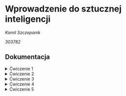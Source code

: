 # Wprowadzenie do sztucznej inteligencji

_Kamil Szczepanik_

_303782_


## Dokumentacja

<details><summary>Ćwiczenie 1</summary>

### Ćw 1. (7 pkt), data oddania: do 18.10.2021 - Zagadnienie przeszukiwania i podstawowe podejścia do niego

Zaimplementować metodę gradientu prostego dla funkcji jednej zmiennej.
Zbadać działanie metody w zależności od parametrów wejściowych:
- punkt startowy
- współczynnika uczenia

Eksperymenty przeprowadzić dla funkcji z jednym minimum oraz dla funkcji z minimum lokalnym, czyli np.:

    f(x) = x^2 + 3x + 8
    f(x) = x^4 - 5x^2 - 3x


Nie trzeba implementować liczenia pochodnej z funkcji wejściowej - podajemy jako już znaną funkcję,

hint: f(x) i ∇f(x) najlepiej przekazać jako argument funkcji np.:

    # lambda x: x ** 2
    # lambda gx: 2 * gx


#### Rozwiązanie

Metoda gradientu prostego dla funkcji zmiennej pozwala znaleźć jej minumum lub maximum lokalne. Algorytm jest następujący:
1) Wybranie punktu startowego (x_k) oraz współczynnika uczenia
2) Policzenie wartości pochodnej funkcji w x_k czyli gradientu
3) Policzenie kolejnego punktu x ze wzoru: x_k+1 = x_k -+ wsp_ucz * d 
    
    gdzie: `d` to gradient. Do liczenia minimum (-), do liczenia maximum (+)

4) Powtarzamy punkty 2) i 3) do momentu aż otrzymamy punkt z zadowalającą dokładnością lub przekroczymy ustalony limit iteracji.

Algorytm dostosowuje wartość skoku kolejnej wartości `x`, w zależności od gradientu dla poprzedniego `x` i wartości współczynnika uczenia

W pliku `przeszukiwanie.py` znajduje się implementacja zadania. 

### Wykonane eksperymenty

###### Przyjęto parametry:
- Maksymalna liczba iteracji: 1000
- Zadowalająca dokładność: 0.0001

#### Dla funkcji f(x) = x^2 + 3x + 8 :
##### 1)
- punkt startowy = 0.5
- współczynnik uczenia = 0.1

![](task1-gradient_descent/images/f1_05_01.png )

Wynik:  -1.4999643188076823,
Liczba iteracji:  49

##### 2)
- punkt startowy = 0.5
- współczynnik uczenia = 0.9

![](task1-gradient_descent/images/f1_05_09.png )

Wynik:  -1.5000356811923177,
Liczba iteracji:  49

#### Obserwacje
Dla funkcji kwadratowej algorytm działał prawidłowo. Wartości kolejnych x zbiegały do rozwiązania w obu przypadkach wielkości współczynnika uczenia.

#### Dla funkcji f(x) = x^4 - 5x^2 - 3x :
##### 1)
- punkt startowy = 0
- współczynnik uczenia = 0.1

![](task1-gradient_descent/images/f2_0_01.png )

Wynik:  1.0393324789193148,
Liczba iteracji:  1000

##### 2)
- punkt startowy = 0
- współczynnik uczenia = 0.9

**OverflowError: (34, 'Numerical result out of range')**

Wartość pochodnej rośnie do nieskończoności - złe parametry

##### 3)
- punkt startowy = 0
- współczynnik uczenia = 0.2

![](task1-gradient_descent/images/f2_0_02.png )

Wynik:  -1.4120028141545609,
Liczba iteracji:  1000

##### 4)
- punkt startowy = 0
- współczynnik uczenia = 0.01

![](task1-gradient_descent/images/f2_0_001.png )

Wynik:  1.7139370174658386,
Liczba iteracji:  63

##### 5)
- punkt startowy = 0
- współczynnik uczenia = 0.05

![](task1-gradient_descent/images/f2_0_005.png )

Wynik:  1.7139398323504043,
Liczba iteracji:  14

##### 6)
- punkt startowy = -0.5
- współczynnik uczenia = 0.1

![](task1-gradient_descent/images/f2_-05_01.png )

Wynik:  -1.40177304570067,
Liczba iteracji:  12

##### 7)
- punkt startowy = -0.5
- współczynnik uczenia = 0.05

![](task1-gradient_descent/images/f2_-05_005.png )

Wynik:  -1.4017700669801165,
Liczba iteracji:  17

#### Obserwacje
Dla eksperymentów 1), 2) i 3) algorytm nie zadziałał- minimum lokalne nie zostało osiągnięte. Jest to spowodowane zbyt dużą wartością współczynnika uczenia oraz samą charakterystyką wielomianu, ponieważ osiąga on bardzo różne wartości w stosunkowo niewielkim przedziale x. 
W eksperymentach 4) i 5) dobrano współczynnik uczenia taki, że minimum lokalne zostało osiągnięte. W eksperymencie 4) rozwiązanie zostało znalezione już po 14 iteracjach.
W eksperymentach 6) i 7) nieco przesunięto punkt startowy, co spowodowało znalezienie innego minima lokalnego.

#### Wnioski
Algorytm działa poprawnie dla dobrze dobranych parametrów. 

Należy dobrze wybrać punkt startowy oraz być świadomym, że w zależności od jego wartości algorytm znajduje inne rozwiązania (dla wielomianów o stopniu większym niż 2). Punkt startowy musi być także w takim miejscu, aby rozwiązanie nie zbiegało do +-nieskończoności (chyba, że damy wystarczająco mały współczynnik uczenia). 

Innym bardzo ważnym parametrem jest współczynnik uczenia. Dla funkcji większego stopnia współczynnik powinien być raczej mały (około 0.01-0.1). Można go oszacować na podstawie charakterystyki funkcji. Jeżeli występują w niej (nawet na oko) duże gradienty to lepiej dać ten współczynnik mały.

Chodzi o to, żeby iloczyn gradientu i współczynnika uczenia był na tyle mały aby nie spowodował niestabiloności w wyszukiwaniu. Jeżeli ten iloczyn będzie na tyle duży, że w następnym kroku algorytm znajdzie gradient większy od poprzedniego to możemy nie znaleźć optiumum lokalnego.

</details>



<details><summary>Ćwiczenie 2</summary>

## Algorytm ewolucyjny
Algorytm ewolucyjny dla problemu minimalizacji funkcji n-zmiennych. W algortmie zastosowano selekcję turniejową oraz sukcjesję elitarną.
Implementacje wykonano na podstawie pseudokodu przedstawionego na wykładzie:

![](task2-evolutionary_algorithm/images/pseudokod.png )

Parametrami pragramu są:
- Liczba iteracji
- Wielkość populacji inicjalnej
- Rozmiar turnieju
- Rozmiar elity
- Siła mutacji
- Prawdopodobieństwo mutacji
- Funkcja celu - jako minimalizacje pewnej funkcji

### Eksperymenty:
Funkcja, na której testowano algorytm to Bird Function

![](task2-evolutionary_algorithm/images/bird_formula.png )

![](task2-evolutionary_algorithm/images/bird.png )

Jest  to dobra funkcja na testowanie przeszukujących algorytmów, ponieważ ma kilka minimów, w tym dwa optima globalne:
f(x)=−106.764537 ulokowane w x=(4.70104 ,3.15294) oraz x=(−1.58214 ,−3.13024)



#### Zależność wartości funkcji celu od wielkości populacji:
Parametry funkcji
- pop_arg_num = 2
- tournament_size = 2
- elite = 1
- sigma = 0.1
- mutation_prob = 0.5
- function_to_minimize = bird_function

![](task2-evolutionary_algorithm/images/pop_size1.png )

![](task2-evolutionary_algorithm/images/pop_size2.png )

Na powyższych wykresach widać, że funcja celu maleje dla każdej wielkości populacji. Dodatkowo robi to całkiem szybko bo już po kilku iteracjach algorytm znajduje przybliżone rozwiązanie. Widać jednak, że populacja wielkości 10 może czasem nie wystarczyć na znalezienie rozwiązania - algorytm
utyka w minimum lokalnym i pozostaje tam do końca trwania programu.

#### Zależność wartości funkcji celu od siły mutacji (sigma):
Parametry:
- pop_size = 50
- pop_arg_num = 2
- tournament_size = 2
- elite = 1
- mutation_prob = 0.5
- function_to_minimize = bird_function

![](task2-evolutionary_algorithm/images/sigma1.png )

![](task2-evolutionary_algorithm/images/sigma2.png )

![](task2/images/sigma3.png )

Sigma = 0.1 - W większości eksperymentów taka sigma była wystarczająca. Algorytm zbiega do rozwiązania. Czasami jednak dla tej wartości siły 
mutacji algorytm utyka w jednym z minimów lokalnych i nie udaje mu się stamtąd wydostać.

Sigma = 0.5 - Wydaje się być optymalną wartością siły mutacji. W jednym z eksperymentów bardzo dobre rozwiązanie zostało znalezione już w drugiej iteracji.

Sigma = 2 - Na pierwszej ilustracji można zauważyć, że algorymt dla sigmy = 2 jest mocno niestabilny i "skacze" po przeszukiwanej przestrzeni.
W końcu jednak znajduje minimum globalne. W innych przypadkach funkcja celu dla takie siły mutacji również szybko znajduje dobre rozwiazanie. Duża wartość sigmy zapobiega nadmiernej eksploatacji i pozwala na lepszą eksplorację.

#### Zależność wartości funkcji celu od rozmiaru elity:
Parametry:
- t_max = 20
- pop_size = 100
- pop_arg_num = 2
- tournament_size = 2
- elite = 1
- sigma = 0.1
- mutation_prob = 0.5

![](task2-evolutionary_algorithm/images/elite1.png )

![](task2-evolutionary_algorithm/images/elite2.png )

Sukcjesja elitarna jest dobrą metodą na pozostawienie dobrych osobników z poprzedniej iteracji. Na wykresach widać, że mała elita jest wystarczajaco dobra. Elita = 10 wypada jednak tak samo dobrze jeśli nie lepiej. Dla dużej wielkości elity, czasem algorytm znajdzie minimum lokalne i będzie się niego przez pewnien czas trzymał, tzn. nawet jeśli będzie znajdywał pojedyńcze lepsze osobniki to przez kolejne iteracje w elicie wciąż będą osobniki z minimum lokalnego, które będą hamowały znalzienie rozwiązania. Taką sytuację przedstawia pierwsza ilustacja.


##### 1) Animacja znajdywania rozwiązania w kolejnych pokoleniach:
Parametry:
- t_max = 10
- pop_size = 20
- pop_arg_num = 2
- tournament_size = 2
- elite = 1
- sigma = 0.1
- mutation_prob = 0.5
- function_to_minimize = bird_function

![](task2-evolutionary_algorithm/images/gif1.gif )


##### 2) Animacja znajdywania rozwiązania w kolejnych pokoleniach:
Parametry:
- t_max = 10
- pop_size = 50
- pop_arg_num = 2
- tournament_size = 4
- elite = 10
- sigma = 0.1
- mutation_prob = 0.1
- function_to_minimize = bird_function

![](task2-evolutionary_algorithm/images/gif3.gif )

W tym doświadczeniu algorytm pozostał nieco dłużej w minimum lokalnym. Jest tak za sprawą dużego rozmiaru elity, który zmniejsza eksploracje w poszukiwaniu lepszego rozwiązania. Małe prawdopodobieństwo oraz siła mutacji (sigma) również sprawiają, że różnorodność osobników nie jest duża, co spowalnia znalezienie optimum globalnego.


#### Populacja początkowa: losowa i klony:

Doświadczenie 1)

![](task2-evolutionary_algorithm/images/klon1.png )

Doświadczenie 2)

![](task2-evolutionary_algorithm/images/klon2.png )

Na pierwszej ilustracji widać, że algorytm z początkową populacją złożoną z takich samych osobników działa o wiele wolniej niż z osobnikami losowymi. Z kolei w drugim doświadczeniu algorytm z klonami zatrzymał się w minimum lokalnym, prawdopodobnie dlatego, że populacja początkowa znajdowała się blisko tego minimim lokalnego.

##### Animacja znajdywania rozwiązania z populacją początkową z klonami
Pokolenia: 1, 5, 10, 15, 20, 25, 30, 35

![](task2-evolutionary_algorithm/images/gif4.gif )

W powyższym przypadku algorytm nie zatrzymuje się w minimum lokalnym i znajduje optimum globalne.

### Podsumowanie
Algorytm ewolucyjny daje różne wyniki w zależności od wybranych parametrów oraz z samej losowości tego algorytmu. Parametry takie jak siła mutacji (sigma), prawdopodobieństwo mutacji, rozmiar turnieju, rozmiar elity wpływają na to czy algorytm ma charakter bardziej eksploracyjny czy eksploatacyjny. Dobrze gdy populacja jest odpowiednio duża, gdyż zwiększa to szansę na znalezienie optimum globalnego. Populacja początkowa złożona z różnorodnych osobników daje lepsze efekty pod względem rozwiązania i szybkości działania. Dla tych samych parametrów algorytm może znaleźć zupełnie różne rozwiązania - wynika to z wielu losowych kroków takich jak: inicjalizacja losowej populacji początkowej, losowy dobór uczestników turnieju, losowa mutacja osobników. Mimo tego, funkcja celu maleje w każdym przeprowadzonym doświadczeniu. Aby otrzymać optymalne rozwiązanie, najlepiej dla pewności włączyć algorytm kilka razy.


</details>

<details><summary>Ćwiczenie 3</summary>

## Dwuosobowe gry deterministyczne - gra w kółko i krzyżyk z użyciem algorytmu Minimax

Algorytm minimax jest metodą znajdywania optymalnego ruchu w deterministycznych grach dwuosobowych. Jej ideą jest minimalizowanie maksymalnych możliwych strat. Algorytm odnosi się do teorii gry o sumie zerowej, działając dla gier gdzie gracze wykonują ruchy naprzemiennie albo jednocześnie. Ważnym elementem algorytmu i tego jak działa jest to, że ruch zapewniający największą wypłatę jest wybierany przy założeniu, że przeciwnik gra optymalnie

Algorytm zaimplementowano na podstawie pseudokodu prezentowanego na wykładzie:

![](task3-minimax-tic-tac-toe/images/pseudokod.png )

### Wykonane eksperymenty

 - Graczem max jest X

 - Graczem min jest O

W każdym eksperymencie wykonano 10 symulacji gier.

Zapisana została też ilość stanów przeszukana podczas algorytmu. Dla każdej rundy jest podana wartość, co oznacza, że liczby te dotyczą naprzemiennie gracza min i max.

### Gra pomiędzy dwoma AI minimax

##### 1. Parametry: depth_min = 1, depth_max = 1, zaczyna X

Wynik:

| Wygrane X | Wygrane O | Remisy |
| ------ | ------ | ------ |
| 0 | 0 | 10 |

Stany przeszukane w kolejnych rundach:

- 81, 64, 49, 36, 25, 16, 9, 4, 1

##### 2. Parametry: depth_min = 5, depth_max = 5, zaczyna X

Wynik:

| Wygrane X | Wygrane O | Remisy |
| ------ | ------ | ------ |
| 0 | 0 | 10 |

Stany przeszukane w kolejnych rundach:

- 73449, 23824, 5227, 1054, 257, 50, 15, 4, 1

#### Obserwacje i wnioski do eksperymentów 1 i 2:

Dla tych samych ustawień głębokości przeszukiwania zawsze wynikiem jest remis. Co więcej, ruchy graczy są zawsze takie same - czyli algorytm jest deterministyczny dla użytych parametrów. W każdej z 10 symulacji przebieg gry był taki sam. Można również zauważyć, że liczba przeszukanych stanów dla głębokości przeszukiwania 5 drastycznie wzrosła, w porównaniu do wielkości z eksperymentu 1.

Algorytm zakłada że przeciwnik gra optymalnie i wyszukuje optymalne rozwiązanie. Ponieważ przeciwnikiem jest ten sam algorytm o tych samych parametrach, obaj gracze grają optymalnie co wynikuje remisem.

##### 3. Parametry: depth_min = 1, depth_max = 5, zaczyna X

Wynik:

| Wygrane X | Wygrane O | Remisy |
| ------ | ------ | ------ |
| 0 | 0 | 10 |

Stany przeszukane w kolejnych rundach:

- 73449, 64, 5227, 36, 257, 16, 15, 4, 1

##### 4. Parametry: depth_min = 1, depth_max = 0, zaczyna X

Wynik:

| Wygrane X | Wygrane O | Remisy |
| ------ | ------ | ------ |
| 0 | 10 | 0 |

Stany przeszukane w kolejnych rundach:

- 9, 64, 7, 36, 5, 13

#### Obserwacje i wnioski do eksperymentów 3 i 4:

Dla różnych ustawień głębokości przeszukiwania algorytmy i tak wynikami są tylko remisy. Przeszukiwanie z głębią 1 wystarcza aby nie przegrać rozgrywki, algorytm i tak znajduje optymalne zagranie. Możliwe, że jest to spowodowane małą złożonością gry "Kółko i krzyżyk". Prawdopodbnie przykładowo dla szach byłaby tu różnica. Po zmniejszeniu głębokości przeszukiwania do 0, wygrywa zawsze O. Przy głębokości równej 0 algorytm nie przeszukuje możliwych zagrań tylko wybiera najlepsze zagranie na podstawie heurysyki. To jednak nie wystarcza aby obronić się przed minimax, który wybiera zagrania optymalne. Gry wyglądają za każdym razem tak samo - deterministyczność.


**W kolejnych eksperymentach liczba przeszukanych stanów odnosi się tylko do gracza używającego algorytmu**

##### 5. Parametry: Gracz max wybiera ruch losowo, depth_min = 1, zaczyna X

Wynik:

| Wygrane X | Wygrane O | Remisy |
| ------ | ------ | ------ |
| 0 | 9 | 1 |

Stany przeszukane w kolejnych rundach są rózne:
- 64, 36, 13
- 64, 36, 16, 3
- 64, 36, 13, 2

##### 6. Parametry: Gracz max wybiera ruch losowo, depth_min = 1, zaczyna O ( teraz zaczyna algorytm)

Wynik:

| Wygrane X | Wygrane O | Remisy |
| ------ | ------ | ------ |
| 0 | 7 | 3 |

Stany przeszukane w kolejnych rundach są rózne:
- 81, 49, 25, 7, 1
- 81, 49, 21, 9, 1
- 81, 49, 21, 7, 1
- 81, 49, 21, 5, 1
- 81, 49, 21
- ...

##### 7. Parametry: Gracz max wybiera ruch losowo, depth_min = 5, zaczyna O ( teraz zaczyna algorytm)

Wynik:

| Wygrane X | Wygrane O | Remisy |
| ------ | ------ | ------ |
| 0 | 10 | 0 |

Stany przeszukane w kolejnych rundach są rózne:
- 73449, 5227, 105
- 73449, 5227, 144, 7
- 73449, 5227, 149, 3
- 73449, 5335, 181, 6
- 73449, 5335, 161, 11
- ...


#### Obserwacje i wnioski do eksperymentów 5, 6 i 7:
W tych eksperymentach jeden z graczy losował ruch z dostępnych, a drugi korzystał z algorytmu minimax. Wydawałoby się, że minimax powinien sobie dobrze radzić, i rzeczywiście w większości wygrywa ale nie zawsze. Dla głębokości przeszukiwania depth=1, w sytuacji kiedy zaczyna gracz losowy remisów jest mniej niż kiedy zaczyna algorytm. Algorytm zakłada, że przeciwnik gra optymalnie, a losowe ruchy takie nie są, więc algorytm może nie działać - szczególnie dla małej głębokości przeszukiwania. Kiedy jednak ustalono, że depth=5 algortym nie miał problemów z pokonaniem gracza losowego. 
Warto zaznaczyć, że rozgrywki z tych eksperymentów nie były jednakowe. Przeciwnik nie gra optymalnie tylko losowo, zatem dla takich ustawień gra nie jest deterministyczna.

### Podsumowanie
Algorytm minimax jest prostą w implementacji i ciekawą metodą znajdywania optymalnych ruchów w deterministycznych grach dwuosobowych. W grze "Kółko i krzyżyk" głębokość przeszukiwania w rozgrywce między dwoma AI nie miała znaczenia, dopóki jedno z nich było równe 0 - wtedy oczywiście nie ma przeszukiwania tylko wybieranie heurystyczne i gra kończyła się wygraną algorytmu z większą głębokością. W takiej małej grze jak kółko i krzyżyk występuje zaskakująco dużo stanów, które algorytm może rozpatrzyć jeśli ma dużą wartość głębokości przeszukiwania.

Można wygrać z komputerem ale tylko wtedy kiedy gra on losowo - z algorytmem minimax się nie uda. Uważam, że gra w której wiemy, że przegramy lub zremisujemy raczej nie będzie sprawiać długo przyjemności - w grach chodzi o to aby wy**gry**wać

##### Niestey nie udało się zaimplementować przycinania alfa beta

</details>

<details><summary>Ćwiczenie 4</summary>

# Naiwny klasyfikator Bayesa (Gaussowski)

Naiwny klasyfikator Bayesa to prosty klasyfikator probabilistyczny. Jest to rodzina algortmów, których wspólną regułą jest wzajemna niezależność predyktorów ( zmiennych niezależnych ). Często nie mają one żandego związku z rzeczywistością i właśnie z tego powodu nazywa się je naiwnymi. Bardziej opisowe jest określenie - "model cech niezależnych". Naiwny klasyfikator Bayesa opiera się na twierdzeniu Bayesa.

Gaussowski naiwny klasyfikator Bayesa opiera się na założeniu, że dane związane z klasą są rozłożone zgodnie z rozkładem normalnym ( Gaussa ). prawdopodobieństwo jest liczone ze wzoru:

![](task4-naive-bayes-classifier/images/probability_density_function_gauss.jpg)


## Zadanie: 
Zaimplementować naiwny klasyfikator Bayesa (Gaussowski).
Do eksperymentów wykorzystać zbiór danych dot. jakości wina.
Do weryfikacji jakości modelu wykorzystać:
 - k-krotną walaidację krzyżową (k=5)
 - oraz podział na zbiór treningowy i testowy (60/40)

Do eksperymentów użyte zostały dane o winie czerwonym. Jest to zbiór danych wielkości około 1500 zapisów dotyczących właściwości wina. Klasami, do których dane były klasyfikowane była cecha jakości wina ( quality ). Klasyfikator miał na podstawie danych o winie przyporządkować mu jakość.


### Implementacja

W implementacji użyto bibliotekę `pandas`, służącą do manipulacji i analizy danych. Dzięki niej można łatwo wczytać dane i wydobyć z nich potrzebne informacje. Bibliotekę tą użyto w celu grupowania danych od klas, podstawowych obliczeń oraz liczenia średniej i odchylenia standardowego cech wina. W celu policzenia prawdopodobieństwa użyto biblioteki `scipy.stats`, której funkcja `norm.pdf()` oblicza prawdopodobieństwo według wyżej wymienionego wzoru.

W pliku [classifier.ipynb](task4-naive-bayes-classifier/classifier.ipynb) znajduje się implementacja klasyfikatora oraz przeprowadzone eksperymenty.

#### Miara oceny jakości klasyfikatora
Do oceny jakości klasyfikatora wybrano dokładność ( accuracy ), czyli stosunek liczby poprawnych predykcji do liczby danych testowych ( liczba danych, dla których predykcji była robiona). Jest do dobra metoda sprawdzania jakości modelu, ponieważ jest intuicyna, łatwa w implementacji oraz dostarcza wystarczającą ocenę.

### Eksperymenty
#### k-krotna walidacja krzyżowa
Dla k-krotnej walidacji krzyżowej należy przeprowadzić tylko jeden eksperyment, ponieważ dane są dzielone w zawsze taki sam sposób ( nie ma tasowania danych przed podziałem ).

Wynik:
```
    accuracy = 0.5253663793103448
```
#### Prosty podział na zbiór treningowy i testowy
Dla tej metody walidacji wykonano trzy eksperymenty i każdy z nich dał inny rezultat. Jest tak, ponieważ za każdym razem zbiór treningowy i testowy jest inny ( są losowane ), jednak ich stosunek jest taki sam i równy 60/40 (treningowy/testowy).

1) Wynik:
```
    accuracy =  0.4609375
```
2) Wynik:
```
    accuracy = 0.5640625
```
3) Wynik:
```
    accuracy = 0.5828125
```
Jak widać wyniki eksperymentów bardzo się różnią. Ciężko stwierdzić jaka jest dokładność modelu na prawdę.
### Wyniki

| k-krotna walidacja krzyżowa ( k = 5 ) | Prosty podział na zbiór treningowy i testowy |
| ------ | ------ |
| accuracy = 0.5253663793103448 | accuracy =  0.4609375 |
| - | accuracy = 0.5640625 |
| - | accuracy = 0.5828125 |


### Pytania:
##### Jakiego podzbioru danych (z tych którymi dysponujemy) użyjemy do zbudowania docelowego modelu na potrzeby klasyfikowania nowych próbek (czyli dla tych dla których budujemy klasyfikator)?

 - **Dla walidacji z prostym podziałem danych na zbiór treningowy i testowy**, do budowy docelowego modelu należy użyć **tylko zbiór treningowy**. Jest to konieczne, ponieważ walidację należy przeprowadzać na danych, które "nie widziały" danych treningowych. Chodzi o to, aby nie sprawdzać modelu na danych, na których model się uczyło. W ten sposób ominięty zostanie problem nadmiernego dopasowania ( overfitting ).

 - **Dla k-krotnej walidacji krzyżowej** dane, do budowy docelowego modelu używane są **wszystkie dane lecz "nie wszystkie na raz"**. Po podzieleniu danych na _k_ podzbiorów, zbiór treningowy to wszystkie podzbiory oprócz jednego, a zbiór testowy to ten jeden podzbiór, którego nie ma w zbiorze treningowym. Takich par zbiorów treningowych i testowych będzie _k_. Na każdej takiej parze model jest budowany i weryfikowany, co w rezultacie oznacza, że wszystkie dane zostaną użyte do zbudowania modelu.

##### Jak zinterpretować różnice/brak różnic w wynikach z weryfikacji jakości modelu obu metod (k-krotna walidacja vs zbiór treningowy i testowy)
 - Dużą różnicą tych metod weryfikacji modelu jest to, że w k-krotnej walidacji otrzymujemy jeden wynik, a w prostym podziale otrzymujemy inny wynik w każdym wywołaniu. Wnioskiem tego jest to, że dla prostego podziału nie możemy jednoznacznie stwierdzić jaka jest jakość modelu, a dla k-krotnej walidacji już tak i jest to bardziej miarodajna metoda.

</details>

<details><summary>Ćwiczenie 5</summary>
Do zrobienia
</details>
